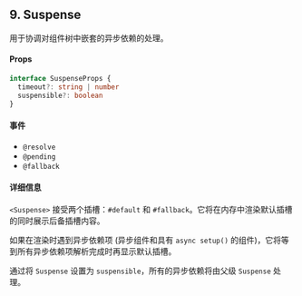 ## 9. Suspense

用于协调对组件树中嵌套的异步依赖的处理。

#### Props

```ts
interface SuspenseProps {
  timeout?: string | number
  suspensible?: boolean
}
```

#### 事件

- `@resolve`
- `@pending`
- `@fallback`

#### 详细信息

`<Suspense>` 接受两个插槽：`#default` 和 `#fallback`。它将在内存中渲染默认插槽的同时展示后备插槽内容。

如果在渲染时遇到异步依赖项 (异步组件和具有 `async setup()` 的组件)，它将等到所有异步依赖项解析完成时再显示默认插槽。

通过将 `Suspense` 设置为 `suspensible`，所有的异步依赖将由父级 `Suspense` 处理。
